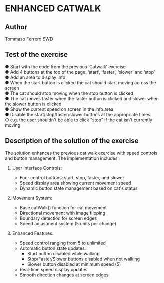 # ENHANCED CATWALK

## Author

Tommaso Ferrero SWD

## Test of the exercise

 ● Start with the code from the previous ‘Catwalk’ exercise  
 ● Add 4 buttons at the top of the page: ‘start’, ‘faster’, ‘slower’ and ‘stop’  
 ● Add an area to display info  
 ● When the start button is clicked the cat should start moving across the screen  
 ● The cat should stop moving when the stop button is clicked  
 ● The cat moves faster when the faster button is clicked and slower when the slower button is clicked  
 ● Show the current speed on screen in the info area  
 ● Disable the start/stop/faster/slower buttons at the appropriate times  
 ○ e.g. the user shouldn't be able to click "stop" if the cat isn't currently moving  

## Description of the solution of the exercise

The solution enhances the previous cat walk exercise with speed controls and button management. The implementation includes:

1. User Interface Controls:
   
   - Four control buttons: start, stop, faster, and slower
   - Speed display area showing current movement speed
   - Dynamic button state management based on cat's status
   
2. Movement System:
   
   - Base catWalk() function for cat movement
   - Directional movement with image flipping
   - Boundary detection for screen edges
   - Speed adjustment system (5 units per change)

3. Enhanced Features:
   
   - Speed control ranging from 5 to unlimited
   - Automatic button state updates:
     - Start button disabled while walking
     - Stop/Faster/Slower buttons disabled when not walking
     - Slower button disabled at minimum speed (5)
   - Real-time speed display updates
   - Smooth direction changes at screen edges